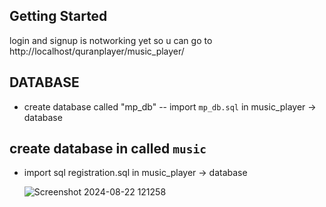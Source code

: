 ## Getting Started
login and signup is notworking yet so u can go to 
http://localhost/quranplayer/music_player/
## DATABASE
- create database called "mp_db" 
-- import ```mp_db.sql``` in music_player -> database


## create database in called ```music``` 
- import sql registration.sql in music_player -> database

  ![Screenshot 2024-08-22 121258](https://github.com/user-attachments/assets/bc2802ed-8d57-435c-8c45-eccf4d574e14)



